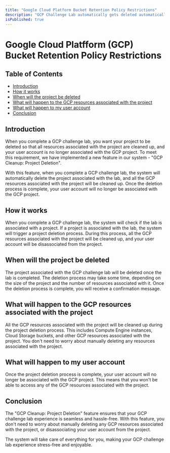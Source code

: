 ```yaml
---
title: "Google Cloud Platform Bucket Retention Policy Restrictions"
description: "GCP Challenge Lab automatically gets deleted automatically on completion."
isPublished: true
---
```


# Google Cloud Platfform (GCP) Bucket Retention Policy Restrictions

## Table of Contents

* [Introduction](#introduction)
* [How it works](#how-it-works)
* [When will the project be deleted](#when-will-the-project-be-deleted)
* [What will happen to the GCP resources associated with the project](#what-will-happen-to-the-gcp-resources-associated-with-the-project)
* [What will happen to my user account](#what-will-happen-to-my-user-account)
* [Conclusion](#conclusion)

## Introduction

When you complete a GCP challenge lab, you want your project to be deleted so that all resources associated with the project are cleaned up, and your user account is no longer associated with the GCP project. To meet this requirement, we have implemented a new feature in our system - "GCP Cleanup: Project Deletion".

With this feature, when you complete a GCP challenge lab, the system will automatically delete the project associated with the lab, and all the GCP resources associated with the project will be cleaned up. Once the deletion process is complete, your user account will no longer be associated with the GCP project.

## How it works

When you complete a GCP challenge lab, the system will check if the lab is associated with a project. If a project is associated with the lab, the system will trigger a project deletion process. During this process, all the GCP resources associated with the project will be cleaned up, and your user account will be disassociated from the project.

## When will the project be deleted

The project associated with the GCP challenge lab will be deleted once the lab is completed. The deletion process may take some time, depending on the size of the project and the number of resources associated with it. Once the deletion process is complete, you will receive a confirmation message.

## What will happen to the GCP resources associated with the project

All the GCP resources associated with the project will be cleaned up during the project deletion process. This includes Compute Engine instances, Cloud Storage buckets, and other GCP resources associated with the project. You don't need to worry about manually deleting any resources associated with the project.

## What will happen to my user account

Once the project deletion process is complete, your user account will no longer be associated with the GCP project. This means that you won't be able to access any of the GCP resources associated with the project.

## Conclusion

The "GCP Cleanup: Project Deletion" feature ensures that your GCP challenge lab experience is seamless and hassle-free. With this feature, you don't need to worry about manually deleting any GCP resources associated with the project, or disassociating your user account from the project. 

The system will take care of everything for you, making your GCP challenge lab experience stress-free and enjoyable.